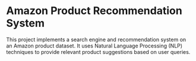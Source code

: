 # Amazon Product Recommendation System
This project implements a search engine and recommendation system on an Amazon product dataset. It uses Natural Language Processing (NLP) techniques to provide relevant product suggestions based on user queries.
